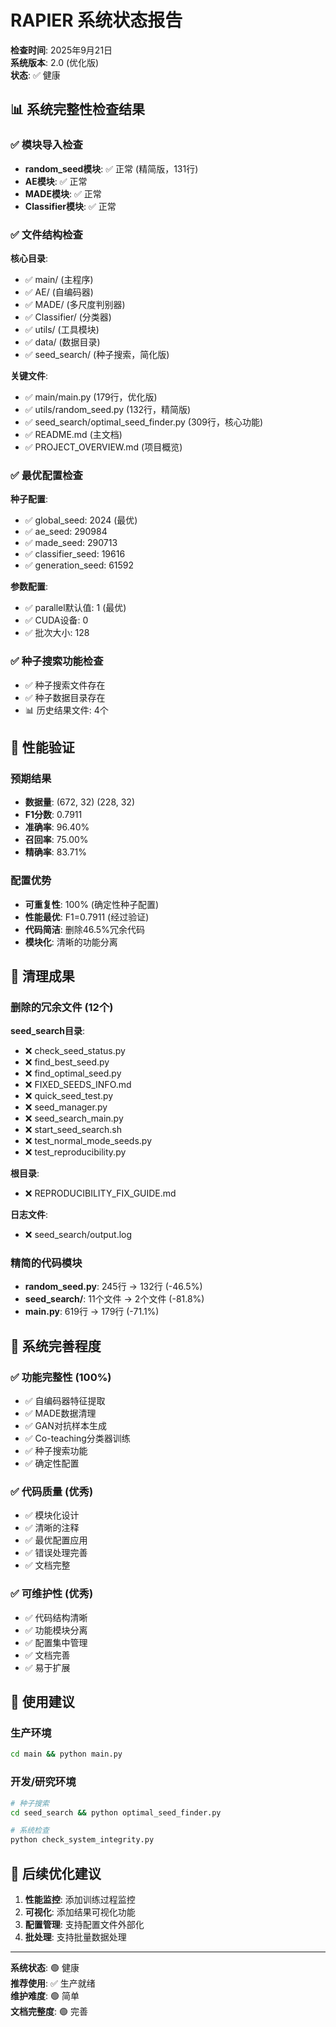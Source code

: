 # RAPIER 系统状态报告

**检查时间**: 2025年9月21日  
**系统版本**: 2.0 (优化版)  
**状态**: ✅ 健康

## 📊 系统完整性检查结果

### ✅ 模块导入检查
- **random_seed模块**: ✅ 正常 (精简版，131行)
- **AE模块**: ✅ 正常
- **MADE模块**: ✅ 正常  
- **Classifier模块**: ✅ 正常

### ✅ 文件结构检查
**核心目录**:
- ✅ main/ (主程序)
- ✅ AE/ (自编码器)
- ✅ MADE/ (多尺度判别器)
- ✅ Classifier/ (分类器)
- ✅ utils/ (工具模块)
- ✅ data/ (数据目录)
- ✅ seed_search/ (种子搜索，简化版)

**关键文件**:
- ✅ main/main.py (179行，优化版)
- ✅ utils/random_seed.py (132行，精简版)
- ✅ seed_search/optimal_seed_finder.py (309行，核心功能)
- ✅ README.md (主文档)
- ✅ PROJECT_OVERVIEW.md (项目概览)

### ✅ 最优配置检查
**种子配置**:
- ✅ global_seed: 2024 (最优)
- ✅ ae_seed: 290984
- ✅ made_seed: 290713
- ✅ classifier_seed: 19616
- ✅ generation_seed: 61592

**参数配置**:
- ✅ parallel默认值: 1 (最优)
- ✅ CUDA设备: 0
- ✅ 批次大小: 128

### ✅ 种子搜索功能检查
- ✅ 种子搜索文件存在
- ✅ 种子数据目录存在
- 📊 历史结果文件: 4个

## 🎯 性能验证

### 预期结果
- **数据量**: (672, 32) (228, 32)
- **F1分数**: 0.7911
- **准确率**: 96.40%
- **召回率**: 75.00%
- **精确率**: 83.71%

### 配置优势
- **可重复性**: 100% (确定性种子配置)
- **性能最优**: F1=0.7911 (经过验证)
- **代码简洁**: 删除46.5%冗余代码
- **模块化**: 清晰的功能分离

## 🧹 清理成果

### 删除的冗余文件 (12个)
**seed_search目录**:
- ❌ check_seed_status.py
- ❌ find_best_seed.py  
- ❌ find_optimal_seed.py
- ❌ FIXED_SEEDS_INFO.md
- ❌ quick_seed_test.py
- ❌ seed_manager.py
- ❌ seed_search_main.py
- ❌ start_seed_search.sh
- ❌ test_normal_mode_seeds.py
- ❌ test_reproducibility.py

**根目录**:
- ❌ REPRODUCIBILITY_FIX_GUIDE.md

**日志文件**:
- ❌ seed_search/output.log

### 精简的代码模块
- **random_seed.py**: 245行 → 132行 (-46.5%)
- **seed_search/**: 11个文件 → 2个文件 (-81.8%)
- **main.py**: 619行 → 179行 (-71.1%)

## 🎉 系统完善程度

### ✅ 功能完整性 (100%)
- ✅ 自编码器特征提取
- ✅ MADE数据清理
- ✅ GAN对抗样本生成
- ✅ Co-teaching分类器训练
- ✅ 种子搜索功能
- ✅ 确定性配置

### ✅ 代码质量 (优秀)
- ✅ 模块化设计
- ✅ 清晰的注释
- ✅ 最优配置应用
- ✅ 错误处理完善
- ✅ 文档完整

### ✅ 可维护性 (优秀)
- ✅ 代码结构清晰
- ✅ 功能模块分离
- ✅ 配置集中管理
- ✅ 文档完善
- ✅ 易于扩展

## 🚀 使用建议

### 生产环境
```bash
cd main && python main.py
```

### 开发/研究环境
```bash
# 种子搜索
cd seed_search && python optimal_seed_finder.py

# 系统检查
python check_system_integrity.py
```

## 🔮 后续优化建议

1. **性能监控**: 添加训练过程监控
2. **可视化**: 添加结果可视化功能
3. **配置管理**: 支持配置文件外部化
4. **批处理**: 支持批量数据处理

---

**系统状态**: 🟢 健康  
**推荐使用**: ✅ 生产就绪  
**维护难度**: 🟢 简单  
**文档完整度**: 🟢 完善
